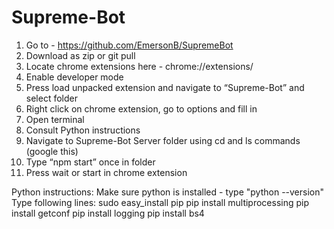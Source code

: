 # Supreme-Bot
1. Go to - https://github.com/EmersonB/SupremeBot
2. Download as zip or git pull
3. Locate chrome extensions here - chrome://extensions/
4. Enable developer mode
5. Press load unpacked extension and navigate to “Supreme-Bot” and select folder
6. Right click on chrome extension, go to options and fill in
7. Open terminal
8. Consult Python instructions
9. Navigate to Supreme-Bot Server folder using cd and ls commands (google this)
10. Type “npm start” once in folder
11. Press wait or start in chrome extension

Python instructions:
Make sure python is installed - type "python --version"
Type following lines:
sudo easy_install pip
pip install multiprocessing
pip install getconf
pip install logging
pip install bs4
